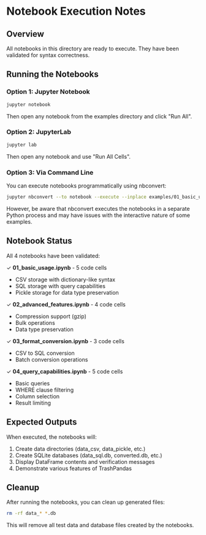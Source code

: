 # Notebook Execution Notes

## Overview

All notebooks in this directory are ready to execute. They have been validated for syntax correctness.

## Running the Notebooks

### Option 1: Jupyter Notebook

```bash
jupyter notebook
```

Then open any notebook from the examples directory and click "Run All".

### Option 2: JupyterLab

```bash
jupyter lab
```

Then open any notebook and use "Run All Cells".

### Option 3: Via Command Line

You can execute notebooks programmatically using nbconvert:

```bash
jupyter nbconvert --to notebook --execute --inplace examples/01_basic_usage.ipynb
```

However, be aware that nbconvert executes the notebooks in a separate Python process and may have issues with the interactive nature of some examples.

## Notebook Status

All 4 notebooks have been validated:

✓ **01_basic_usage.ipynb** - 5 code cells
- CSV storage with dictionary-like syntax
- SQL storage with query capabilities  
- Pickle storage for data type preservation

✓ **02_advanced_features.ipynb** - 4 code cells
- Compression support (gzip)
- Bulk operations
- Data type preservation

✓ **03_format_conversion.ipynb** - 3 code cells
- CSV to SQL conversion
- Batch conversion operations

✓ **04_query_capabilities.ipynb** - 5 code cells
- Basic queries
- WHERE clause filtering
- Column selection
- Result limiting

## Expected Outputs

When executed, the notebooks will:

1. Create data directories (data_csv, data_pickle, etc.)
2. Create SQLite databases (data_sql.db, converted.db, etc.)
3. Display DataFrame contents and verification messages
4. Demonstrate various features of TrashPandas

## Cleanup

After running the notebooks, you can clean up generated files:

```bash
rm -rf data_* *.db
```

This will remove all test data and database files created by the notebooks.

